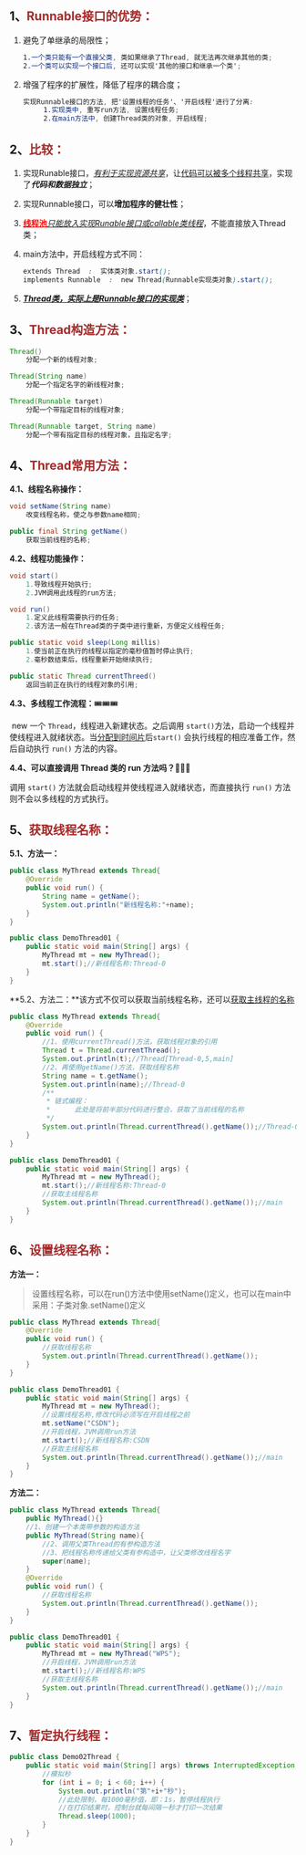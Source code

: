 ## 1、<span style="color:brown">Runnable接口的优势：</span>

1. 避免了单继承的局限性；

   ```scss
   1.一个类只能有一个直接父类, 类如果继承了Thread, 就无法再次继承其他的类;
   2.一个类可以实现一个接口后, 还可以实现'其他的接口和继承一个类';
   ```

2. 增强了程序的扩展性，降低了程序的耦合度；

   ```scss
   实现Runnable接口的方法, 把'设置线程的任务'、'开启线程'进行了分离: 
   		1.实现类中, 重写run方法, 设置线程任务;
   		2.在main方法中, 创建Thread类的对象, 开启线程;
   ```

## 2、<span style="color:brown">比较：</span>

1. 实现Runable接口，<u>*有利于实现资源共享*</u>，让<u>代码可以被多个线程共享</u>，实现了***代码和数据独立***；

2. 实现Runnable接口，可以**增加程序的健壮性**；

3. <u><span style="color:red">**线程池**</span>*只能放入实现Runable接口或callable类线程*</u>，不能直接放入Thread类；

4. main方法中，开启线程方式不同：

   ```scss
   extends Thread  :  实体类对象.start();
   implements Runnable  :  new Thread(Runnable实现类对象).start();
   ```

5. <u>***Thread类，实际上是Runnable接口的实现类***</u>；



## 3、<span style="color:brown">Thread构造方法：</span>

```java
Thread()
    分配一个新的线程对象;
```

```java
Thread(String name)
    分配一个指定名字的新线程对象;
```

```java
Thread(Runnable target)
    分配一个带指定目标的线程对象;
```

```java
Thread(Runnable target, String name)
    分配一个带有指定目标的线程对象，且指定名字;
```



## 4、<span style="color:brown">Thread常用方法：</span>

**4.1、线程名称操作：**

```java
void setName(String name)
    改变线程名称，使之与参数name相同;
```

```java
public final String getName()
    获取当前线程的名称;
```

**4.2、线程功能操作：**

```java
void start()
    1.导致线程开始执行;
	2.JVM调用此线程的run方法;
```

```java
void run()
    1.定义此线程需要执行的任务;
	2.该方法一般在Thread类的子类中进行重新，方便定义线程任务;
```

```java
public static void sleep(Long millis)
    1.使当前正在执行的线程以指定的毫秒值暂时停止执行;
	2.毫秒数结束后，线程重新开始继续执行;
```

```java
public static Thread currentThreed()
    返回当前正在执行的线程对象的引用;
```

**4.3、多线程工作流程：**🎟️🎟️🎟️

​		new 一个 `Thread`，线程进入新建状态。之后调用 `start()`方法，启动一个线程并使线程进入就绪状态。当<u>分配到时间片</u>后`start()` 会执行线程的相应准备工作，然后自动执行 `run()` 方法的内容。

**4.4、可以直接调用 Thread 类的 run 方法吗？**🎈🎈🎈

调用 `start()` 方法就会启动线程并使线程进入就绪状态，而直接执行 `run()` 方法则不会以多线程的方式执行。



## 5、<span style="color:brown">获取线程名称：</span>

**5.1、方法一：**

```java
public class MyThread extends Thread{
    @Override
    public void run() {
        String name = getName();
        System.out.println("新线程名称:"+name);
    }
}
```

```java
public class DemoThread01 {
    public static void main(String[] args) {
        MyThread mt = new MyThread();
        mt.start();//新线程名称:Thread-0
    }
}
```

**5.2、方法二：**该方式不仅可以获取当前线程名称，还可以<u>获取主线程的名称</u>

```java
public class MyThread extends Thread{
    @Override
    public void run() {
        //1、使用currentThread()方法，获取线程对象的引用
        Thread t = Thread.currentThread();
        System.out.println(t);//Thread[Thread-0,5,main]
        //2、再使用getName()方法，获取线程名称
        String name = t.getName();
        System.out.println(name);//Thread-0
        /**
         * 链式编程：
         *      此处是将前半部分代码进行整合，获取了当前线程的名称
         */
        System.out.println(Thread.currentThread().getName());//Thread-0
    }
}
```

```java
public class DemoThread01 {
    public static void main(String[] args) {
        MyThread mt = new MyThread();
        mt.start();//新线程名称:Thread-0
        //获取主线程名称
        System.out.println(Thread.currentThread().getName());//main
    }
}
```



## 6、<span style="color:brown">设置线程名称：</span>

**方法一：**

> 设置线程名称，可以在run()方法中使用setName()定义，也可以在main中采用：子类对象.setName()定义

```java
public class MyThread extends Thread{
    @Override
    public void run() {
        //获取线程名称
        System.out.println(Thread.currentThread().getName());
    }
}
```

```java
public class DemoThread01 {
    public static void main(String[] args) {
        MyThread mt = new MyThread();
        //设置线程名称,修改代码必须写在开启线程之前
        mt.setName("CSDN");
        //开启线程，JVM调用run方法
        mt.start();//新线程名称:CSDN
        //获取主线程名称
        System.out.println(Thread.currentThread().getName());//main
    }
}
```

**方法二：**

```java
public class MyThread extends Thread{
    public MyThread(){}
    //1、创建一个本类带参数的构造方法
    public MyThread(String name){
        //2、调用父类Thread的有参构造方法
        //3、把线程名称传递给父类有参构造中，让父类修改线程名字
        super(name);
    }
    @Override
    public void run() {
        //获取线程名称
        System.out.println(Thread.currentThread().getName());
    }
}
```

```java
public class DemoThread01 {
    public static void main(String[] args) {
        MyThread mt = new MyThread("WPS");
        //开启线程，JVM调用run方法
        mt.start();//新线程名称:WPS
        //获取主线程名称
        System.out.println(Thread.currentThread().getName());//main
    }
}
```



## 7、<span style="color:brown">暂定执行线程：</span>

```java
public class Demo02Thread {
    public static void main(String[] args) throws InterruptedException {
        //模拟秒
        for (int i = 0; i < 60; i++) {
            System.out.println("第"+i+"秒");
            //此处限制，每1000毫秒值，即：1s，暂停线程执行
            //在打印结果时，控制台就每间隔一秒才打印一次结果
            Thread.sleep(1000);
        }
    }
}
```